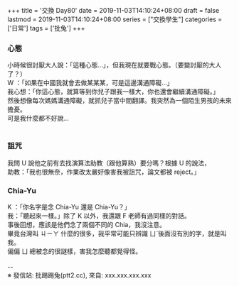 +++
title = '交換 Day80'
date = 2019-11-03T14:10:24+08:00
draft = false
lastmod = 2019-11-03T14:10:24+08:00
series = ["交換學生"]
categories = ['日常']
tags = ['批兔']
+++
### 心態 
小時候很討厭大人說：「這種心態...」，但我現在就要戰心態。（要變討厭的大人了？）<br>
W ：「如果在中國我就會去做某某某，可是這邊溝通障礙...」<br>
我心想：「你這心態，就算等到你兒子跟我一樣大，你也還會繼續溝通障礙。」<br>
然後想像每次媽媽溝通障礙，就抓兒子當中間翻譯。我突然為一個陌生男孩的未來擔憂。<br>
可是我什麼都不好說...<br>
<br>
### 詛咒 
我問 U 說他之前有去找演算法助教（跟他算熟）要分嗎？根據 U 的說法，<br>
助教：「我也很無奈，作業改太嚴好像害我被詛咒，論文都被 reject。」<br>

### Chia-Yu 
K ：「你名字是念 Chia-Yu 還是 Chia-Yu？」<br>
我：「聽起來一樣。」除了 K 以外，我還跟 F 老師有過同樣的對話。<br>
事後回想，應該是他們念了兩個不同的 Chia，我沒注意。<br>
畢竟台灣叫 ㄐㄧㄚ 什麼的很多，我平常可能只辨識 ㄩˋ後面沒有別的字，就是叫我。<br>
偏偏 ㄩ 總被念的很謎樣，害我怎麼聽都覺得怪。<br>
<br>
--<br>
※ 發信站: 批踢踢兔(ptt2.cc), 來自: xxx.xxx.xxx.xxx<br>
